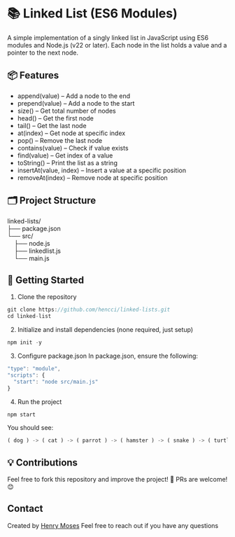 # 📚 Linked List (ES6 Modules)

A simple implementation of a singly linked list in JavaScript using ES6 modules and Node.js (v22 or later). Each node in the list holds a value and a pointer to the next node.

## 📦 Features

- append(value) – Add a node to the end
- prepend(value) – Add a node to the start
- size() – Get total number of nodes
- head() – Get the first node
- tail() – Get the last node
- at(index) – Get node at specific index
- pop() – Remove the last node
- contains(value) – Check if value exists
- find(value) – Get index of a value
- toString() – Print the list as a string
- insertAt(value, index) – Insert a value at a specific position
- removeAt(index) – Remove node at specific position

## 🗂️ Project Structure

linked-lists/<br>
├── package.json<br>
└── src/<br>
&nbsp;&nbsp;&nbsp;    ├── node.js<br>
&nbsp;&nbsp;&nbsp;    ├── linkedlist.js<br>
&nbsp;&nbsp;&nbsp;    └── main.js

## 🚀 Getting Started

1. Clone the repository
```js
git clone https://github.com/hencci/linked-lists.git
cd linked-list
```
2. Initialize and install dependencies (none required, just setup)
```js
npm init -y
```
3. Configure package.json
In package.json, ensure the following:
```js
"type": "module",
"scripts": {
  "start": "node src/main.js"
}
```
4. Run the project
```js
npm start
```
You should see:
```js
( dog ) -> ( cat ) -> ( parrot ) -> ( hamster ) -> ( snake ) -> ( turtle ) -> null
```

## 💡 Contributions

Feel free to fork this repository and improve the project! 🚀
PRs are welcome! 😊

## Contact

Created by [Henry Moses](https://github.com/hencci)
Feel free to reach out if you have any questions